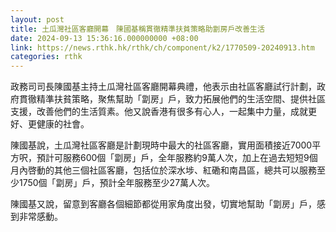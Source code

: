 ```yaml
---
layout: post
title: 土瓜灣社區客廳開幕　陳國基稱貫徹精準扶貧策略助劏房戶改善生活
date: 2024-09-13 15:36:16.000000000 +08:00
link: https://news.rthk.hk/rthk/ch/component/k2/1770509-20240913.htm
categories: rthk
---
```


政務司司長陳國基主持土瓜灣社區客廳開幕典禮，他表示由社區客廳試行計劃，政府貫徹精準扶貧策略，聚焦幫助「劏房」戶，致力拓展他們的生活空間、提供社區支援，改善他們的生活質素。他又說香港有很多有心人，一起集中力量，成就更好、更健康的社會。

陳國基說，土瓜灣社區客廳是計劃現時中最大的社區客廳，實用面積接近7000平方呎，預計可服務600個「劏房」戶，全年服務約9萬人次，加上在過去短短9個月內啓動的其他三個社區客廳，包括位於深水埗、紅磡和南昌區，總共可以服務至少1750個「劏房」戶，預計全年服務至少27萬人次。

陳國基又說，留意到客廳各個細節都從用家角度出發，切實地幫助「劏房」戶，感到非常感動。
